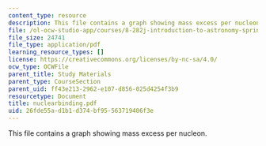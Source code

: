 ```yaml
---
content_type: resource
description: This file contains a graph showing mass excess per nucleon.
file: /ol-ocw-studio-app/courses/8-282j-introduction-to-astronomy-spring-2006/26fde55ad1b1d374bf95563719406f3e_nuclearbinding.pdf
file_size: 24741
file_type: application/pdf
learning_resource_types: []
license: https://creativecommons.org/licenses/by-nc-sa/4.0/
ocw_type: OCWFile
parent_title: Study Materials
parent_type: CourseSection
parent_uid: ff43e213-2962-e107-d856-025d4254f3b9
resourcetype: Document
title: nuclearbinding.pdf
uid: 26fde55a-d1b1-d374-bf95-563719406f3e
---
```

This file contains a graph showing mass excess per nucleon.
